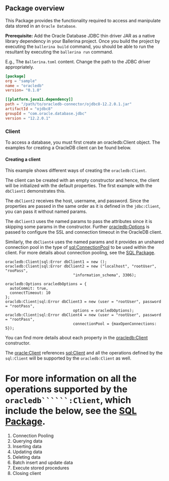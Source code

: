 ## Package overview

This Package provides the functionality required to access and manipulate data stored in an `Oracle Database`.  

**Prerequisite:** Add the Oracle Database JDBC thin driver JAR as a native library dependency in your Ballerina project. 
Once you build the project by executing the `ballerina build` command, you should be able to run the resultant by 
executing the `ballerina run` command.

E.g., The `Ballerina.toml` content.
Change the path to the JDBC driver appropriately.

```toml
[package]
org = "sample"
name = "oracledb"
version= "0.1.0"

[[platform.java11.dependency]]
path = "/path/to/oracledb-connector/ojdbc8-12.2.0.1.jar"
artifactId = "ojdbc8"
groupId = "com.oracle.database.jdbc"
version = "12.2.0.1"
``` 

### Client
To access a database, you must first create an oracledb:Client object. 
The examples for creating a OracleDB client can be found below.

#### Creating a client
This example shows different ways of creating the `oracledb:Client`. 

The client can be created with an empty constructor and hence, the client will be initialized with the default properties. 
The first example with the `dbClient1` demonstrates this.

The `dbClient2` receives the host, username, and password. Since the properties are passed in the same order as it is defined 
in the `jdbc:Client`, you can pass it without named params.

The `dbClient3` uses the named params to pass the attributes since it is skipping some params in the constructor. 
Further [oracledb:Options](https://ballerina.io/learn/api-docs/ballerina/#/oracledb/records/Options) 
is passed to configure the SSL and connection timeout in the OracleDB client. 

Similarly, the `dbClient4` uses the named params and it provides an unshared connection pool in the type of 
[sql:ConnectionPool](https://ballerina.io/learn/api-docs/ballerina/#/sql/records/ConnectionPool) 
to be used within the client. 
For more details about connection pooling, see the [SQL Package](https://ballerina.io/learn/api-docs/ballerina/#/sql).

```ballerina
oracledb:Client|sql:Error dbClient1 = new ();
oracledb:Client|sql:Error dbClient2 = new ("localhost", "rootUser", "rooPass", 
                              "information_schema", 3306);
                              
oracledb:Options oracledbOptions = {
  autoCommit: true,
  connectTimeout: 10
};
oracldb:Client|sql:Error dbClient3 = new (user = "rootUser", password = "rootPass",
                              options = oracledbOptions);
oracldb:Client|sql:Error dbClient4 = new (user = "rootUser", password = "rootPass",
                              connectionPool = {maxOpenConnections: 5});
```
You can find more details about each property in the
[oracledb:Client](https://ballerina.io/learn/api-docs/ballerina/#/oracledb/clients/Client) constructor. 

The [oracle:Client](https://ballerina.io/learn/api-docs/ballerina/#/oracledb/clients/Client) references 
[sql:Client](https://ballerina.io/learn/api-docs/ballerina/#/sql/abstractObjects/Client) and all the operations 
defined by the `sql:Client` will be supported by the `oracledb:Client` as well. 

# For more information on all the operations supported by the `oracledb``````:Client`, which include the below, see the [SQL Package](https://ballerina.io/learn/api-docs/ballerina/#/sql).

1. Connection Pooling
2. Querying data
3. Inserting data
4. Updating data
5. Deleting data
6. Batch insert and update data
7. Execute stored procedures
8. Closing client